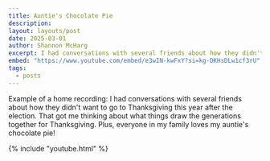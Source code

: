 ```yaml
---
title: Auntie's Chocolate Pie
description: 
layout: layouts/post
date: 2025-03-01
author: Shannon McHarg
excerpt: I had conversations with several friends about how they didn't want to go to Thanksgiving this year after the election. That got me thinking about what things draw the generations together for Thanksgiving. Plus, everyone in my family loves my auntie's chocolate pie!
embed: "https://www.youtube.com/embed/e3wIN-kwFxY?si=kg-DKHsDLw1cf3rU"
tags:
  - posts
---
```


Example of a home recording: I had conversations with several friends about how they didn't want to go to Thanksgiving this year after the election. That got me thinking about what things draw the generations together for Thanksgiving. Plus, everyone in my family loves my auntie's chocolate pie!

{% include "youtube.html" %}
